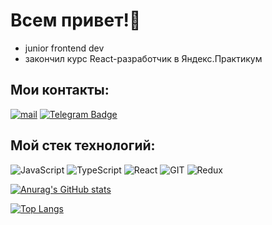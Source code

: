 # Всем привет!👋

- junior frontend dev
- закончил курс React-разработчик в Яндекс.Практикум

## Мои контакты:
[![mail](https://img.shields.io/badge/Mail-000?style=for-the-badge&logo=gmail&logoColor=white&link=mailto:stepanovk.s@yandex.ru)](mailto:stepanovk.s@yandex.ru)
[![Telegram Badge](https://img.shields.io/badge/-Telegram-000?style=for-the-badge&logo=telegram&logoColor=white&link=https://t.me/stepanov_ks)](https://t.me/stepanov_ks)


## Мой стек технологий:
![JavaScript](https://img.shields.io/badge/-JavaScript-000?&logo=JavaScript)
![TypeScript](https://img.shields.io/badge/-TypeScript-000?&logo=TypeScript)
![React](https://img.shields.io/badge/-React-000?&logo=React)
![GIT](https://img.shields.io/badge/-GIT-000?&logo=GIT)
![Redux](https://img.shields.io/badge/-Redux-000?&logo=Redux)

[![Anurag's GitHub stats](https://github-readme-stats.vercel.app/api?username=StepanovKirill&show_icons=true)](https://github.com/StepanovKirill)

[![Top Langs](https://github-readme-stats.vercel.app/api/top-langs/?username=StepanovKirill&layout=compact)](https://github.com/StepanovKirill)
